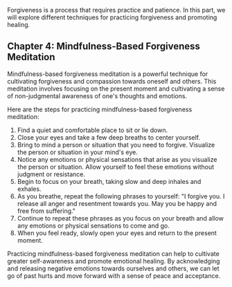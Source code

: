 
Forgiveness is a process that requires practice and patience. In this part, we will explore different techniques for practicing forgiveness and promoting healing.

Chapter 4: Mindfulness-Based Forgiveness Meditation
---------------------------------------------------

Mindfulness-based forgiveness meditation is a powerful technique for cultivating forgiveness and compassion towards oneself and others. This meditation involves focusing on the present moment and cultivating a sense of non-judgmental awareness of one's thoughts and emotions.

Here are the steps for practicing mindfulness-based forgiveness meditation:

1. Find a quiet and comfortable place to sit or lie down.
2. Close your eyes and take a few deep breaths to center yourself.
3. Bring to mind a person or situation that you need to forgive. Visualize the person or situation in your mind's eye.
4. Notice any emotions or physical sensations that arise as you visualize the person or situation. Allow yourself to feel these emotions without judgment or resistance.
5. Begin to focus on your breath, taking slow and deep inhales and exhales.
6. As you breathe, repeat the following phrases to yourself: "I forgive you. I release all anger and resentment towards you. May you be happy and free from suffering."
7. Continue to repeat these phrases as you focus on your breath and allow any emotions or physical sensations to come and go.
8. When you feel ready, slowly open your eyes and return to the present moment.

Practicing mindfulness-based forgiveness meditation can help to cultivate greater self-awareness and promote emotional healing. By acknowledging and releasing negative emotions towards ourselves and others, we can let go of past hurts and move forward with a sense of peace and acceptance.
